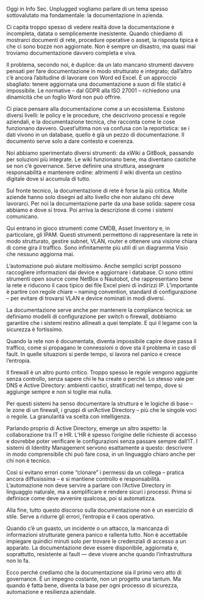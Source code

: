 Oggi in Info Sec. Unplugged vogliamo parlare di un tema spesso sottovalutato ma fondamentale: la documentazione in azienda.

Ci capita troppo spesso di vedere realtà dove la documentazione è incompleta, datata o semplicemente inesistente. Quando chiediamo di mostrarci documenti di rete, procedure operative o asset, la risposta tipica è che ci sono bozze non aggiornate. Non è sempre un disastro, ma quasi mai troviamo documentazione davvero completa e viva.

Il problema, secondo noi, è duplice: da un lato mancano strumenti davvero pensati per fare documentazione in modo strutturato e integrato; dall’altro c’è ancora l’abitudine di lavorare con Word ed Excel. È un approccio sbagliato: tenere aggiornata una documentazione a suon di file statici è impossibile. Le normative – dal GDPR alla ISO 27001 – richiedono una dinamicità che un foglio Word non può offrire.

Ci piace pensare alla documentazione come a un ecosistema. Esistono diversi livelli: le policy e le procedure, che descrivono processi e regole aziendali, e la documentazione tecnica, che racconta come le cose funzionano davvero. Quest’ultima non va confusa con la reportistica: se i dati vivono in un database, quello è già un pezzo di documentazione. Il documento serve solo a dare contesto e coerenza.

Noi abbiamo sperimentato diversi strumenti: da xWiki a GitBook, passando per soluzioni più integrate. Le wiki funzionano bene, ma diventano caotiche se non c’è governance. Serve definire una struttura, assegnare responsabilità e mantenere ordine: altrimenti il wiki diventa un cestino digitale dove si accumula di tutto.

Sul fronte tecnico, la documentazione di rete è forse la più critica. Molte aziende hanno solo disegni ad alto livello che non aiutano chi deve lavorarci. Per noi la documentazione parte da una base solida: sapere cosa abbiamo e dove si trova. Poi arriva la descrizione di come i sistemi comunicano.

Qui entrano in gioco strumenti come CMDB, Asset Inventory e, in particolare, gli IPAM. Questi strumenti permettono di rappresentare la rete in modo strutturato, gestire subnet, VLAN, router e ottenere una visione chiara di come gira il traffico. Sono infinitamente più utili di un diagramma Visio che nessuno aggiorna mai.

L’automazione può aiutare moltissimo. Anche semplici script possono raccogliere informazioni dai device e aggiornare i database. Ci sono ottimi strumenti open source come NetBox o Nautobot, che rappresentano bene la rete e riducono il caos tipico dei file Excel pieni di indirizzi IP. L’importante è partire con regole chiare – naming convention, standard di configurazione – per evitare di trovarsi VLAN e device nominati in modi diversi.

La documentazione serve anche per mantenere la compliance tecnica: se definiamo modelli di configurazione per switch o firewall, dobbiamo garantire che i sistemi restino allineati a quei template. E qui il legame con la sicurezza è fortissimo.

Quando la rete non è documentata, diventa impossibile capire dove passa il traffico, come si propagano le connessioni o dove sta il problema in caso di fault. In quelle situazioni si perde tempo, si lavora nel panico e cresce l’entropia.

Il firewall è un altro punto critico. Troppo spesso le regole vengono aggiunte senza controllo, senza sapere chi le ha create o perché. Lo stesso vale per DNS e Active Directory: ambienti caotici, stratificati nel tempo, dove si aggiunge sempre e non si toglie mai nulla.

Per questi sistemi ha senso documentare la struttura e le logiche di base – le zone di un firewall, i gruppi di un’Active Directory – più che le singole voci o regole. La granularità va scelta con intelligenza.

Parlando proprio di Active Directory, emerge un altro aspetto: la collaborazione tra IT e HR. L’HR è spesso l’origine delle richieste di accesso e dovrebbe poter verificare le configurazioni senza passare sempre dall’IT. I sistemi di Identity Management servono esattamente a questo: descrivere in modo comprensibile chi può fare cosa, in un linguaggio chiaro anche per chi non è tecnico.

Così si evitano errori come “clonare” i permessi da un collega – pratica ancora diffusissima – e si mantiene controllo e responsabilità. L’automazione non deve servire a parlare con l’Active Directory in linguaggio naturale, ma a semplificare e rendere sicuri i processi. Prima si definisce come deve avvenire qualcosa, poi si automatizza.

Alla fine, tutto questo discorso sulla documentazione non è un esercizio di stile. Serve a ridurre gli errori, l’entropia e il caos operativo.

Quando c’è un guasto, un incidente o un attacco, la mancanza di informazioni strutturate genera panico e rallenta tutto. Non è accettabile impiegare quindici minuti solo per trovare le credenziali di accesso a un apparato. La documentazione deve essere disponibile, aggiornata e, soprattutto, resistente ai fault — deve vivere anche quando l’infrastruttura non lo fa.

Ecco perché crediamo che la documentazione sia il primo vero atto di governance. È un impegno costante, non un progetto una tantum. Ma quando è fatta bene, diventa la base per ogni processo di sicurezza, automazione e resilienza aziendale.
